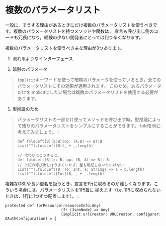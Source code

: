 複数のパラメータリスト
======================

一般に，そうする理由があるときにだけ複数のパラメータリストを使うべきです。複数のパラメータリストを持つメソッドや関数は，
宣言も呼び出し側のコードも冗長になり，経験の少ない開発者にとっては判り辛くなります。

複数のパラメータリストを使うべき主な理由が3つあります。

1.  流れるようなインターフェース

<!-- -->

1.  暗黙のパラメータ

> `implicit`キーワードを使って暗黙のパラメータを使っているとき，全てのパラメータリストにその効果が適用されます。
> このため，あるパラメータだけをimplicitにしたい場合は複数のパラメータリストを使用する必要があります。

1.  型推論のため

> パラメータリストの一部だけ使ってメソッドを呼び出す時，型推論によって残りのパラメータリストをシンプルにすることができます。
> foldを例に考えてみましょう。 :
>
>     def foldLeft[B](z:B)(op: (A,B) => B):B
>     List("").foldLeft(0)(_ + _.length)
>
>     // 代わりにこうすると，
>     def foldLeft[B](z: B, op: (B, A) => B): B
>     // 上記の呼び出しはうまくいかず，型を明記しないといけない
>     List("").foldLeft(0, (b: Int, a: String) => a + b.length)
>     List("").foldLeft[Int](0, _ + _.length)

複雑なDSLや長い型名を扱うとき，宣言を1行に収めるのが難しくなります。こういう場合には，パラメータリストを1行毎に
揃えます（i.e. 1行に収められないときは，1行に1つずつ配置します）。 :

    protected def forResource(resourceInfo:Any)
                             (f: (JsonNode) => Any)
                             (implicit urlCreator: URLCreator, configurer: OAuthConfiguration) = {
